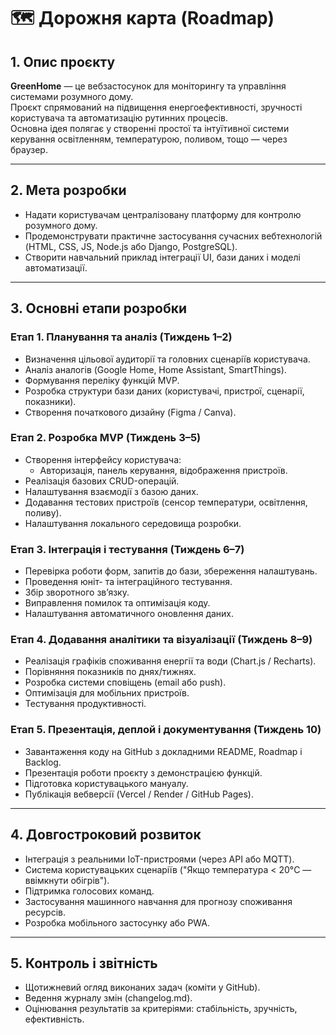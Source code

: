 # 🗺️ Дорожня карта (Roadmap)

## 1. Опис проєкту
**GreenHome** — це вебзастосунок для моніторингу та управління системами розумного дому.  
Проєкт спрямований на підвищення енергоефективності, зручності користувача та автоматизацію рутинних процесів.  
Основна ідея полягає у створенні простої та інтуїтивної системи керування освітленням, температурою, поливом, тощо — через браузер.

---

## 2. Мета розробки
- Надати користувачам централізовану платформу для контролю розумного дому.  
- Продемонструвати практичне застосування сучасних вебтехнологій (HTML, CSS, JS, Node.js або Django, PostgreSQL).  
- Створити навчальний приклад інтеграції UI, бази даних і моделі автоматизації.  

---

## 3. Основні етапи розробки

### Етап 1. Планування та аналіз (Тиждень 1–2)
- Визначення цільової аудиторії та головних сценаріїв користувача.  
- Аналіз аналогів (Google Home, Home Assistant, SmartThings).  
- Формування переліку функцій MVP.  
- Розробка структури бази даних (користувачі, пристрої, сценарії, показники).  
- Створення початкового дизайну (Figma / Canva).

### Етап 2. Розробка MVP (Тиждень 3–5)
- Створення інтерфейсу користувача:
  - Авторизація, панель керування, відображення пристроїв.  
- Реалізація базових CRUD-операцій.  
- Налаштування взаємодії з базою даних.  
- Додавання тестових пристроїв (сенсор температури, освітлення, поливу).  
- Налаштування локального середовища розробки.  

### Етап 3. Інтеграція і тестування (Тиждень 6–7)
- Перевірка роботи форм, запитів до бази, збереження налаштувань.  
- Проведення юніт- та інтеграційного тестування.  
- Збір зворотного зв’язку.  
- Виправлення помилок та оптимізація коду.  
- Налаштування автоматичного оновлення даних.

### Етап 4. Додавання аналітики та візуалізації (Тиждень 8–9)
- Реалізація графіків споживання енергії та води (Chart.js / Recharts).  
- Порівняння показників по днях/тижнях.  
- Розробка системи сповіщень (email або push).  
- Оптимізація для мобільних пристроїв.  
- Тестування продуктивності.

### Етап 5. Презентація, деплой і документування (Тиждень 10)
- Завантаження коду на GitHub з докладними README, Roadmap і Backlog.  
- Презентація роботи проєкту з демонстрацією функцій.  
- Підготовка користувацького мануалу.  
- Публікація вебверсії (Vercel / Render / GitHub Pages).

---

## 4. Довгостроковий розвиток
- Інтеграція з реальними IoT-пристроями (через API або MQTT).  
- Система користувацьких сценаріїв ("Якщо температура < 20°C — ввімкнути обігрів").  
- Підтримка голосових команд.  
- Застосування машинного навчання для прогнозу споживання ресурсів.  
- Розробка мобільного застосунку або PWA.  

---

## 5. Контроль і звітність
- Щотижневий огляд виконаних задач (коміти у GitHub).  
- Ведення журналу змін (changelog.md).  
- Оцінювання результатів за критеріями: стабільність, зручність, ефективність.  
